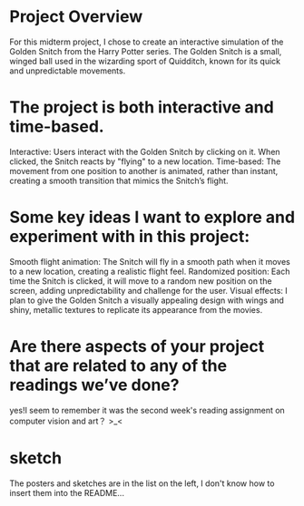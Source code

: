 # Project Overview
For this midterm project, I chose to create an interactive simulation of the Golden Snitch from the Harry Potter series. The Golden Snitch is a small, winged ball used in the wizarding sport of Quidditch, known for its quick and unpredictable movements.

# The project is both interactive and time-based.
Interactive: Users interact with the Golden Snitch by clicking on it. When clicked, the Snitch reacts by "flying" to a new location.
Time-based: The movement from one position to another is animated, rather than instant, creating a smooth transition that mimics the Snitch’s flight.

# Some key ideas I want to explore and experiment with in this project:
Smooth flight animation: The Snitch will fly in a smooth path when it moves to a new location, creating a realistic flight feel.
Randomized position: Each time the Snitch is clicked, it will move to a random new position on the screen, adding unpredictability and challenge for the user.
Visual effects: I plan to give the Golden Snitch a visually appealing design with wings and shiny, metallic textures to replicate its appearance from the movies.

# Are there aspects of your project that are related to any of the readings we’ve done?
yes!I seem to remember it was the second week's reading assignment on computer vision and art？ >_<

# sketch
The posters and sketches are in the list on the left, I don't know how to insert them into the README...